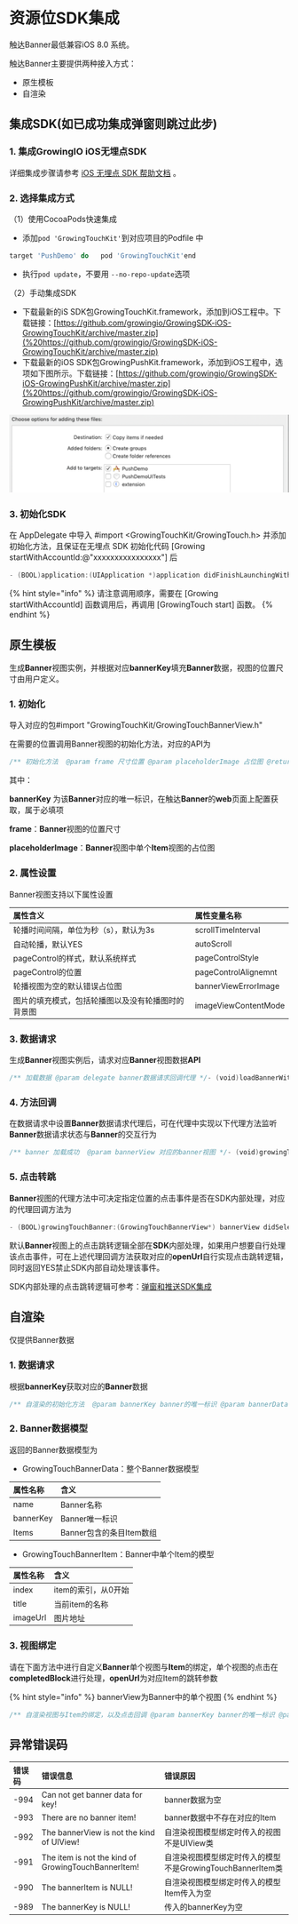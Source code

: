 # 资源位SDK集成

触达Banner最低兼容iOS 8.0 系统。

触达Banner主要提供两种接入方式：

* 原生模板
* 自渲染

## 集成SDK\(如已成功集成弹窗则跳过此步\)

### 1. 集成GrowingIO iOS无埋点SDK

详细集成步骤请参考 [iOS 无埋点 SDK 帮助文档](https://docs.growingio.com/docs/sdk-integration/ios-sdk-1/ios-sdk) 。

### 2. 选择集成方式

（1）使用CocoaPods快速集成

* 添加`pod 'GrowingTouchKit'`到对应项目的Podfile 中

```javascript
target 'PushDemo' do   pod 'GrowingTouchKit'end
```

* 执行`pod update`，不要用 `--no-repo-update`选项

（2）手动集成SDK

* 下载最新的iS SDK包GrowingTouchKit.framework，添加到iOS工程中。下载链接：[https://github.com/growingio/GrowingSDK-iOS-GrowingTouchKit/archive/master.zip](%20https://github.com/growingio/GrowingSDK-iOS-GrowingTouchKit/archive/master.zip)
* 下载最新的iOS SDK包GrowingPushKit.framework，添加到iOS工程中，选项如下图所示。下载链接：[https://github.com/growingio/GrowingSDK-iOS-GrowingPushKit/archive/master.zip](%20https://github.com/growingio/GrowingSDK-iOS-GrowingPushKit/archive/master.zip)

![](../../../.gitbook/assets/image%20%2867%29.png)

### 3. 初始化SDK

在 AppDelegate 中导入 \#import &lt;GrowingTouchKit/GrowingTouch.h&gt; 并添加初始化方法，且保证在无埋点 SDK 初始化代码 \[Growing startWithAccountId:@"xxxxxxxxxxxxxxxx"\] 后

```swift
- (BOOL)application:(UIApplication *)application didFinishLaunchingWithOptions:(NSDictionary *)launchOptions {    ...    // 启动GrowingIO    [Growing startWithAccountId:@"xxxxxxxxxxxxxxxx"]; //替换为您的项目ID        // 启动GrowingTouch    [GrowingTouch start];}
```

{% hint style="info" %}
请注意调用顺序，需要在 \[Growing startWithAccountId\] 函数调用后，再调用 \[GrowingTouch start\] 函数。
{% endhint %}

## 原生模板

生成**Banner**视图实例，并根据对应**bannerKey**填充**Banner**数据，视图的位置尺寸由用户定义。

### 1. 初始化

导入对应的包\#import "GrowingTouchKit/GrowingTouchBannerView.h"

在需要的位置调用Banner视图的初始化方法，对应的API为

```swift
/** 初始化方法  @param frame 尺寸位置 @param placeholderImage 占位图 @return 返回初始化的实例 */+ (GrowingTouchBannerView *)bannerKey:(NSString*) bannerKey bannerFrame:(CGRect)frame placeholderImage:(UIImage *)placeholderImage;
```

其中：

**bannerKey** 为该**Banner**对应的唯一标识，在触达**Banner**的**web**页面上配置获取，属于必填项

**frame**：**Banner**视图的位置尺寸

**placeholderImage**：**Banner**视图中单个**Item**视图的占位图

### 2. 属性设置

Banner视图支持以下属性设置

| 属性含义 | 属性变量名称 |
| :--- | :--- |
| 轮播时间间隔，单位为秒（s），默认为3s | scrollTimeInterval |
| 自动轮播，默认YES | autoScroll |
| pageControl的样式，默认系统样式 | pageControlStyle |
| pageControl的位置 | pageControlAlignemnt |
| 轮播视图为空的默认错误占位图 | bannerViewErrorImage |
| 图片的填充模式，包括轮播图以及没有轮播图时的背景图 | imageViewContentMode |

### 3. 数据请求

生成**Banner**视图实例后，请求对应**Banner**视图数据**API**

```swift
/** 加载数据 @param delegate banner数据请求回调代理 */- (void)loadBannerWithDelegate:(id <GrowingTouchBannerViewDelegate>)delegate;
```

### 4. 方法回调

在数据请求中设置**Banner**数据请求代理后，可在代理中实现以下代理方法监听**Banner**数据请求状态与**Banner**的交互行为

```swift
/** banner 加载成功  @param bannerView 对应的banner视图 */- (void)growingTouchBannerLoadSuccess:(GrowingTouchBannerView*) bannerView;/** banner 加载失败  @param bannerView 对应的banner视图 @param error 失败error */- (void)growingTouchBannerLoadFailed:(GrowingTouchBannerView*) bannerView error:(NSError *)error;/** 点击选中某一个banner视图,是否消费此次点击事件  @param bannerView 对应的banner视图 @param index banner 位置 @param openUrl 跳转的链接 @return 是否消费此次点击 */- (BOOL)growingTouchBanner:(*) bannerView didSelectAtIndex:(NSInteger)index openUrl:(NSString *)openUrl;/** 视图展示方法  @param bannerView 对应的banner视图 @param index banner 位置 */- (void)growingTouchBanner:(GrowingTouchBannerView*) bannerView didShowAtIndex:(NSInteger)index;/** banner视图加载失败未展示的默认点击事件 @param bannerView 对应的banner视图 */- (void)growingTouchBannerErrorImageClick:(GrowingTouchBannerView*) bannerView;
```

### 5. 点击转跳

**Banner**视图的代理方法中可决定指定位置的点击事件是否在SDK内部处理，对应的代理回调方法为

```swift
- (BOOL)growingTouchBanner:(GrowingTouchBannerView*) bannerView didSelectAtIndex:(NSInteger)index openUrl:(NSString *)openUrl;
```

默认**Banner**视图上的点击跳转逻辑全部在**SDK**内部处理，如果用户想要自行处理该点击事件，可在上述代理回调方法获取对应的**openUrl**自行实现点击跳转逻辑，同时返回YES禁止SDK内部自动处理该事件。

SDK内部处理的点击跳转逻辑可参考：[弹窗和推送SDK集成](popup-component.md)

## 自渲染

仅提供Banner数据

### 1. 数据请求

根据**bannerKey**获取对应的**Banner**数据

```swift
/** 自渲染的初始化方法  @param bannerKey banner的唯一标识 @param bannerData 请求成功回调数据 @param failure 请求失败消息 */+ (void)growingTouchBannerDataTaskBannerKey:(NSString*) bannerKey success:(void(^)(GrowingTouchBannerData *)) bannerData failure:(void(^)(NSError*))failure;
```

### 2. Banner数据模型

返回的Banner数据模型为

* GrowingTouchBannerData：整个Banner数据模型

| 属性名称 | 含义 |
| :--- | :--- |
| name | Banner名称 |
| bannerKey | Banner唯一标识 |
| Items | Banner包含的条目Item数组 |

* GrowingTouchBannerItem：Banner中单个Item的模型

| 属性名称 | 含义 |
| :--- | :--- |
| index | item的索引，从0开始 |
| title | 当前item的名称 |
| imageUrl | 图片地址 |

### 3. 视图绑定

请在下面方法中进行自定义**Banner**单个视图与**Item**的绑定，单个视图的点击在**completedBlock**进行处理，**openUrl**为对应Item的跳转参数

{% hint style="info" %}
bannerView为Banner中的单个视图
{% endhint %}

```swift
/** 自渲染视图与Item的绑定，以及点击回调 @param bannerKey banner的唯一标识 @param bannerView item对应的视图 @param item banner的单个数据item @param completedBlock 点击的回调，返回跳转参数 */+ (void)growingTouchBannerDataTaskBannerKey:(NSString*) bannerKey bannerView:(UIView *)bannerView bannerItem:(GrowingTouchBannerItem *)item selectCompleted:(void(^)(NSString *openUrl, NSError *error)) completedBlock;
```

## 异常错误码

| 错误码 | 错误信息 | 错误原因 |
| :--- | :--- | :--- |
| -994 | Can not get banner data for key! | banner数据为空 |
| -993 | There are no banner item! | banner数据中不存在对应的Item |
| -992 | The bannerView is not the kind of UIView! | 自渲染视图模型绑定时传入的视图不是UIView类 |
| -991 | The item is not the kind of GrowingTouchBannerItem! | 自渲染视图模型绑定时传入的模型不是GrowingTouchBannerItem类 |
| -990 | The bannerItem is NULL! | 自渲染视图模型绑定时传入的模型Item传入为空 |
| -989 | The bannerKey is NULL! | 传入的bannerKey为空 |



